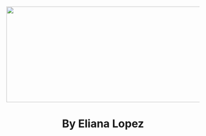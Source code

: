 <br />
 <p align="center">
    <img src="https://github.com/elianalopez/Data-Structures-and-Algorithms-Notes-with-Python/blob/main/Images/DS%26ANotes.png" width="2000" height="250">
    <h1 align="center"📝 Data Structures and Algorithms Notes with Python 📝</h1>
    <p align="center" class="h6">By Eliana Lopez</p>

